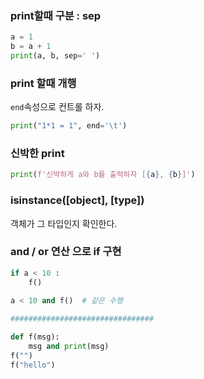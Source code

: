 ### print할때 구분 : sep

```python
a = 1
b = a + 1
print(a, b, sep=' ')
```

### print 할때 개행

`end`속성으로 컨트롤 하자.

```python
print("1*1 = 1", end='\t')
```

### 신박한 print

```python
print(f'신박하게 a와 b를 출력하자 [{a}, {b}]')
```



### isinstance([object], [type])

객체가 그 타입인지 확인한다.



### and / or 연산 으로 if 구현

```python
if a < 10 :
    f()
    
a < 10 and f()  # 같은 수행

################################

def f(msg):
    msg and print(msg)
f("")
f("hello")
```

